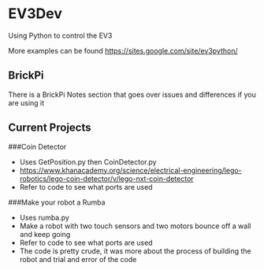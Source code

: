 # EV3Dev
Using Python to control the EV3

More examples can be found https://sites.google.com/site/ev3python/


## BrickPi
There is a BrickPi Notes section that goes over issues and differences if you are using it

## Current Projects
###Coin Detector
 - Uses GetPosition.py then CoinDetector.py
 - https://www.khanacademy.org/science/electrical-engineering/lego-robotics/lego-coin-detector/v/lego-nxt-coin-detector
 - Refer to code to see what ports are used

###Make your robot a Rumba
 - Uses rumba.py
 - Make a robot with two touch sensors and two motors bounce off a wall and keep going
 - Refer to code to see what ports are used
 - The code is pretty crude, it was more about the process of building the robot and trial and error of the code
